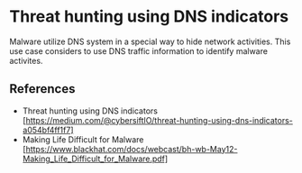 # Threat hunting using DNS indicators

Malware utilize DNS system in a special way to hide network activities. This use case considers to use 
DNS traffic information to identify malware activites. 


## References
* Threat hunting using DNS indicators [https://medium.com/@cybersiftIO/threat-hunting-using-dns-indicators-a054bf4ff1f7]
* Making Life Difficult for Malware [https://www.blackhat.com/docs/webcast/bh-wb-May12-Making_Life_Difficult_for_Malware.pdf]